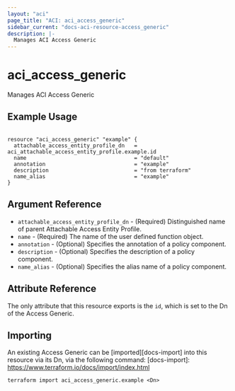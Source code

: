 ```yaml
---
layout: "aci"
page_title: "ACI: aci_access_generic"
sidebar_current: "docs-aci-resource-access_generic"
description: |-
  Manages ACI Access Generic
---
```


# aci_access_generic

Manages ACI Access Generic

## Example Usage

```hcl

resource "aci_access_generic" "example" {
  attachable_access_entity_profile_dn   = aci_attachable_access_entity_profile.example.id
  name                                  = "default"
  annotation                            = "example"
  description                           = "from terraform"
  name_alias                            = "example"
}

```

## Argument Reference

- `attachable_access_entity_profile_dn` - (Required) Distinguished name of parent Attachable Access Entity Profile.
- `name` - (Required) The name of the user defined function object.
- `annotation` - (Optional) Specifies the annotation of a policy component.
- `description` - (Optional) Specifies the description of a policy component.
- `name_alias` - (Optional) Specifies the alias name of a policy component.

## Attribute Reference

The only attribute that this resource exports is the `id`, which is set to the
Dn of the Access Generic.

## Importing

An existing Access Generic can be [imported][docs-import] into this resource via its Dn, via the following command:
[docs-import]: https://www.terraform.io/docs/import/index.html

```
terraform import aci_access_generic.example <Dn>
```
